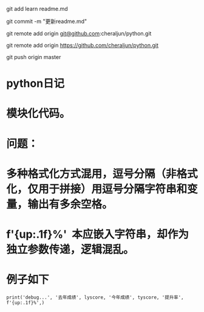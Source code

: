 git add learn readme.md

git commit -m "更新readme.md"

git remote add origin git@github.com:cheraljun/python.git

git remote add origin https://github.com/cheraljun/python.git

git push origin master

# python日记

# 模块化代码。

# 问题：

# 多种格式化方式混用，逗号分隔（非格式化，仅用于拼接）用逗号分隔字符串和变量，输出有多余空格。

# f'{up:.1f}%'  本应嵌入字符串，却作为独立参数传递，逻辑混乱。

# 例子如下

```
print('debug...', '去年成绩', lyscore, '今年成绩', tyscore, '提升率', f'{up:.1f}%',)
```
